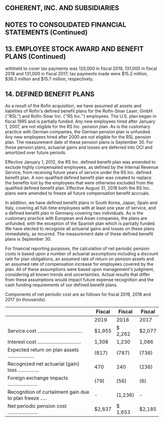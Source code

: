 ## COHERENT, INC. AND SUBSIDIARIES

## NOTES TO CONSOLIDATED FINANCIAL STATEMENTS (Continued)

## 13. EMPLOYEE STOCK AWARD AND BENEFIT PLANS (Continued)

withheld to cover tax payments was 120,000 in fiscal 2019, 131,000 in fiscal 2018 and 131,000 in fiscal 2017; tax payments made were $15.2 million, $36.3 million and $15.7 million, respectively.

## 14. DEFINED BENEFIT PLANS

As a result of the Rofin acquisition, we have assumed all assets and liabilities of Rofin's defined benefit plans for the Rofin-Sinar Laser, GmbH (''RSL'') and Rofin-Sinar Inc. (''RS Inc.'') employees. The U.S. plan began in fiscal 1995 and is partially funded. Any new employees hired after January 1, 2007, are not eligible for the RS Inc. pension plan. As is the customary practice with German companies, the German pension plan is unfunded. Any new employees hired after 2000 are not eligible for the RSL pension plan. The measurement date of these pension plans is September 30. For these pension plans, actuarial gains and losses are deferred into OCI and amortized over future periods.

Effective January 1, 2012, the RS Inc. defined benefit plan was amended to exclude highly compensated employees, as defined by the Internal Revenue Service, from receiving future years of service under the RS Inc. defined benefit plan. A non-qualified defined benefit plan was created to replace the benefits lost by the employees that were otherwise excluded from the qualified defined benefit plan. Effective August 31, 2018 both the RS Inc. plans were amended to freeze all future compensation benefit accruals.

In addition, we have defined benefit plans in South Korea, Japan, Spain and Italy, covering all full-time employees with at least one year of service, and a defined benefit plan in Germany covering two individuals. As is the customary practice with European and Asian companies, the plans are unfunded, with the exception of the Spanish plan which is partially funded. We have elected to recognize all actuarial gains and losses on these plans immediately, as incurred. The measurement date of these defined benefit plans is September 30.

For financial reporting purposes, the calculation of net periodic pension costs is based upon a number of actuarial assumptions including a discount rate for plan obligations, an assumed rate of return on pension assets and an assumed rate of compensation increase for employees covered by the plan. All of these assumptions were based upon management's judgment, considering all known trends and uncertainties. Actual results that differ from these assumptions would impact future expense recognition and the cash funding requirements of our defined benefit plans.

Components of net periodic cost are as follows for fiscal 2019, 2018 and 2017 (in thousands):

|                                                          | Fiscal   | Fiscal   | Fiscal   |
|----------------------------------------------------------|----------|----------|----------|
|                                                          | 2019     | 2018     | 2017     |
| Service cost ..................................          | $1,955   | $ 2,262  | $2,077   |
| Interest cost .................................          | 1,308    | 1,230    | 1,086    |
| Expected return on plan assets ....................      | (817)    | (787)    | (736)    |
| Recognized net actuarial (gain) loss ................    | 470      | 240      | (236)    |
| Foreign exchange impacts .......................         | (79)     | (56)     | (6)      |
| Recognition of curtailment gain due to plan freeze ..... | -        | (1,236)  | -        |
| Net periodic pension cost .......................        | $2,837   | $ 1,653  | $2,185   |